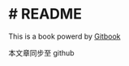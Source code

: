 # \# README

This is a book powerd by [Gitbook](https://github.com/GitbookIO/gitbook)

本文章同步至 github

